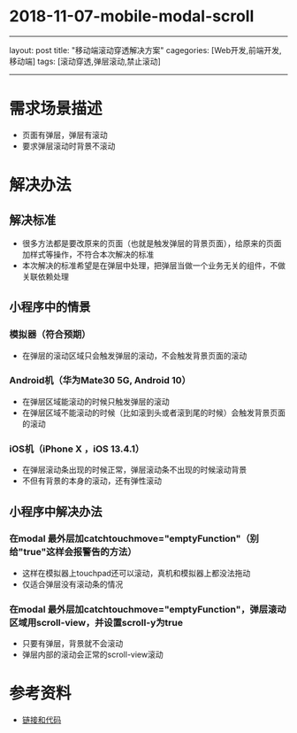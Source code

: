 # 2018-11-07-mobile-modal-scroll

---

layout: post
title: "移动端滚动穿透解决方案"
cagegories: [Web开发,前端开发,移动端]
tags: [滚动穿透,弹层滚动,禁止滚动]

---

# 需求场景描述
- 页面有弹层，弹层有滚动
- 要求弹层滚动时背景不滚动

# 解决办法
## 解决标准
- 很多方法都是要改原来的页面（也就是触发弹层的背景页面），给原来的页面加样式等操作，不符合本次解决的标准
- 本次解决的标准希望是在弹层中处理，把弹层当做一个业务无关的组件，不做关联依赖处理

## 小程序中的情景
### 模拟器（符合预期）
- 在弹层的滚动区域只会触发弹层的滚动，不会触发背景页面的滚动

### Android机（华为Mate30 5G, Android 10）
- 在弹层区域能滚动的时候只触发弹层的滚动
- 在弹层区域不能滚动的时候（比如滚到头或者滚到尾的时候）会触发背景页面的滚动

### iOS机（iPhone X ，iOS 13.4.1）
- 在弹层滚动条出现的时候正常，弹层滚动条不出现的时候滚动背景
- 不但有背景的本身的滚动，还有弹性滚动

## 小程序中解决办法
### 在modal 最外层加catchtouchmove="emptyFunction"（别给"true"这样会报警告的方法）
- 这样在模拟器上touchpad还可以滚动，真机和模拟器上都没法拖动
- 仅适合弹层没有滚动条的情况

### 在modal 最外层加catchtouchmove="emptyFunction"，弹层滚动区域用scroll-view，并设置scroll-y为true
- 只要有弹层，背景就不会滚动
- 弹层内部的滚动会正常的scroll-view滚动


# 参考资料
- [链接和代码](https://developers.weixin.qq.com/community/develop/article/doc/00062666530a300ed35ba552856413)